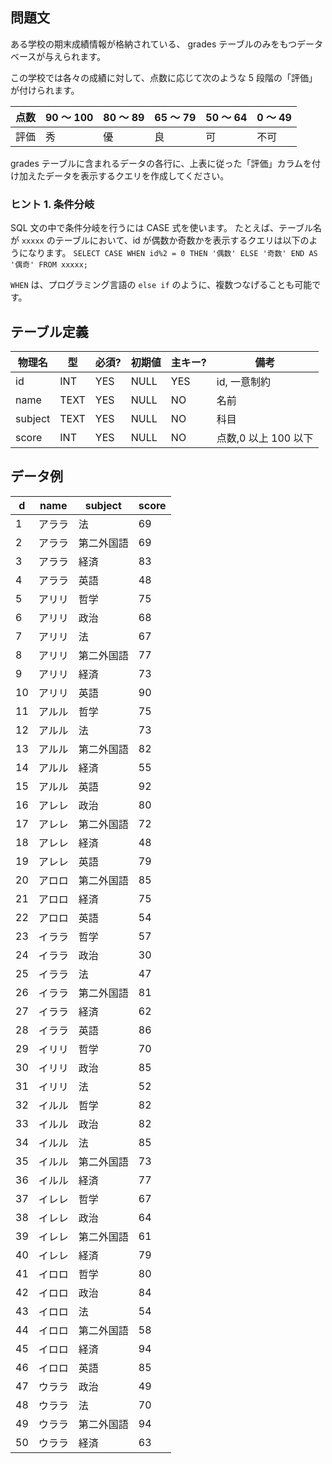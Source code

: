 ## 問題文

ある学校の期末成績情報が格納されている、 grades テーブルのみをもつデータベースが与えられます。

この学校では各々の成績に対して、点数に応じて次のような 5 段階の「評価」が付けられます。

| 点数 | 90 ～ 100 | 80 ～ 89 | 65 ～ 79 | 50 ～ 64 | 0 ～ 49 |
| ---- | --------- | -------- | -------- | -------- | ------- |
| 評価 | 秀        | 優       | 良       | 可       | 不可    |

grades テーブルに含まれるデータの各行に、上表に従った「評価」カラムを付け加えたデータを表示するクエリを作成してください。

### ヒント 1. 条件分岐

SQL 文の中で条件分岐を行うには CASE 式を使います。 たとえば、テーブル名が `xxxxx` のテーブルにおいて、id が偶数か奇数かを表示するクエリは以下のようになります。
`SELECT CASE WHEN id%2 = 0 THEN '偶数' ELSE '奇数' END AS '偶奇' FROM xxxxx;`

`WHEN` は、プログラミング言語の `else if` のように、複数つなげることも可能です。

## テーブル定義

| 物理名  | 型   | 必須? | 初期値 | 主キー? | 備考                 |
| ------- | ---- | ----- | ------ | ------- | -------------------- |
| id      | INT  | YES   | NULL   | YES     | id, 一意制約         |
| name    | TEXT | YES   | NULL   | NO      | 名前                 |
| subject | TEXT | YES   | NULL   | NO      | 科目                 |
| score   | INT  | YES   | NULL   | NO      | 点数,0 以上 100 以下 |

## データ例

| d   | name   | subject    | score |
| --- | ------ | ---------- | ----- |
| 1   | アララ | 法         | 69    |
| 2   | アララ | 第二外国語 | 69    |
| 3   | アララ | 経済       | 83    |
| 4   | アララ | 英語       | 48    |
| 5   | アリリ | 哲学       | 75    |
| 6   | アリリ | 政治       | 68    |
| 7   | アリリ | 法         | 67    |
| 8   | アリリ | 第二外国語 | 77    |
| 9   | アリリ | 経済       | 73    |
| 10  | アリリ | 英語       | 90    |
| 11  | アルル | 哲学       | 75    |
| 12  | アルル | 法         | 73    |
| 13  | アルル | 第二外国語 | 82    |
| 14  | アルル | 経済       | 55    |
| 15  | アルル | 英語       | 92    |
| 16  | アレレ | 政治       | 80    |
| 17  | アレレ | 第二外国語 | 72    |
| 18  | アレレ | 経済       | 48    |
| 19  | アレレ | 英語       | 79    |
| 20  | アロロ | 第二外国語 | 85    |
| 21  | アロロ | 経済       | 75    |
| 22  | アロロ | 英語       | 54    |
| 23  | イララ | 哲学       | 57    |
| 24  | イララ | 政治       | 30    |
| 25  | イララ | 法         | 47    |
| 26  | イララ | 第二外国語 | 81    |
| 27  | イララ | 経済       | 62    |
| 28  | イララ | 英語       | 86    |
| 29  | イリリ | 哲学       | 70    |
| 30  | イリリ | 政治       | 85    |
| 31  | イリリ | 法         | 52    |
| 32  | イルル | 哲学       | 82    |
| 33  | イルル | 政治       | 82    |
| 34  | イルル | 法         | 85    |
| 35  | イルル | 第二外国語 | 73    |
| 36  | イルル | 経済       | 77    |
| 37  | イレレ | 哲学       | 67    |
| 38  | イレレ | 政治       | 64    |
| 39  | イレレ | 第二外国語 | 61    |
| 40  | イレレ | 経済       | 79    |
| 41  | イロロ | 哲学       | 80    |
| 42  | イロロ | 政治       | 84    |
| 43  | イロロ | 法         | 54    |
| 44  | イロロ | 第二外国語 | 58    |
| 45  | イロロ | 経済       | 94    |
| 46  | イロロ | 英語       | 85    |
| 47  | ウララ | 政治       | 49    |
| 48  | ウララ | 法         | 70    |
| 49  | ウララ | 第二外国語 | 94    |
| 50  | ウララ | 経済       | 63    |
